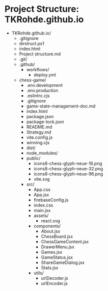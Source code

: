 ﻿# Project Structure: TKRohde.github.io


- TKRohde.github.io/
  - .gitignore
  - dirstruct.ps1
  - index.html
  - Project structure.md
  - .git/
  - .github/
    - workflows/
      - deploy.yml
  - chess-game/
    - .env.development
    - .env.production
    - .eslintrc.cjs
    - .gitignore
    - game-state-management-doc.md
    - index.html
    - package.json
    - package-lock.json
    - README.md
    - Strategy.md
    - vite.config.js
    - winning.cjs
    - dist/
    - node_modules/
    - public/
      - icons8-chess-glyph-neue-16.png
      - icons8-chess-glyph-neue-32.png
      - icons8-chess-glyph-neue-96.png
      - vite.svg
    - src/
      - App.css
      - App.jsx
      - firebaseConfig.js
      - index.css
      - main.jsx
      - assets/
        - react.svg
      - components/
        - About.jsx
        - ChessBoard.jsx
        - ChessGameContent.jsx
        - DrawerMenu.jsx
        - Games.jsx
        - GameStatus.jsx
        - ShareGameDialog.jsx
        - Stats.jsx
      - utils/
        - urlDecoder.js
        - urlEncoder.js

